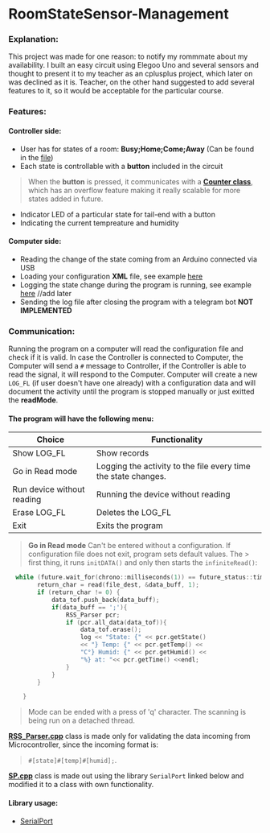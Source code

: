 # RoomStateSensor-Management
### Explanation:
This project was made for one reason: to notify my rommmate about my availability. I built an easy circuit using Elegoo Uno and several sensors and  thought to present it to my teacher as an cplusplus project, which later on was declined as it is. Teacher, on the other hand suggested to add several features 
to it, so it would be acceptable for the particular course. 

### Features: 
#### Controller side: 
- User has for states of a room: **Busy;Home;Come;Away** (Can be found in the [file](RoomyState/lcd.cpp))
- Each state is controllable with a **button** included in the circuit
> When the **button** is pressed, it communicates with a [**Counter class**](RoomyState/Counter.h), which has an overflow feature making it really scalable for more 
states added in future. 
- Indicator LED of a particular state for tail-end with a button
- Indicating the current tempreature and humidity
#### Computer side:
- Reading the change of the state coming from an Arduino connected via USB
- Loading your configuration **XML** file, see example [here](RSS_Management/cmake-build-debug/config.xml) 
- Logging the state change during the program is running, see example [here](RSS_Management/cmake-build-debug/Log_File.txt) //add later 
- Sending the log file after closing the program with a telegram bot **NOT IMPLEMENTED**
### Communication:
Running the program on a computer will read the configuration file and check if it is valid. In case the Controller is connected to Computer, the Computer will send a `#` message to Controller, if the Controller is able to read the signal, it will respond to the Computer. Computer will create a new `LOG_FL` (if user doesn't have one already) with a configuration data and will document the activity until the program is stopped manually or just exitted the **readMode**. 
#### The program will have the following menu:
| Choice | Functionality |
| ------ | ------ |
| Show LOG_FL | Show records |
| Go in Read mode | Logging the activity to the file every time the state changes. |
| Run device without reading | Running the device without reading |
| Erase LOG_FL | Deletes the LOG_FL |
| Exit | Exits the program |


> **Go in Read mode** Can't be entered without a configuration. If configuration file does not exit, program sets default values. The > first thing, it runs `initDATA()` and only then starts the `infiniteRead()`: 
```cpp
  while (future.wait_for(chrono::milliseconds(1)) == future_status::timeout) {
        return_char = read(file_dest, &data_buff, 1);
        if (return_char != 0) {
            data_tof.push_back(data_buff);
            if(data_buff == ';'){
                RSS_Parser pcr;
                if (pcr.all_data(data_tof)){
                    data_tof.erase();
                    log << "State: {" << pcr.getState()
                    << "} Temp: {" << pcr.getTemp() <<
                    "C°} Humid: {" << pcr.getHumid() <<
                    "%} at: "<< pcr.getTime() <<endl;
                }
            }
        }

    }
```
> Mode can be ended with a press of 'q' character. The scanning is being run on a detached thread. 

[**RSS_Parser.cpp**](RSS_Management/src/RSS_Parser.cpp) class is made only for validating the data incoming from Microcontroller, since the incoming format is:
> `#[state]#[temp]#[humid];`. 

[**SP.cpp**](RSS_Management/src/SP.cpp) class is made out using the library `SerialPort` linked below and modified it to a class with own functionality. 


#### Library usage: 
- [SerialPort](https://github.com/kleydon/Mac-SerialPort-Cpp/tree/master/*%20Project/MacSerialPort/SerialPort)
